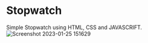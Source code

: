 # Stopwatch
Simple Stopwatch using HTML, CSS and JAVASCRIFT.
![Screenshot 2023-01-25 151629](https://user-images.githubusercontent.com/86914116/214531076-51553880-7cd4-4f4a-aa32-0760eba935b9.png)
